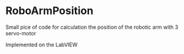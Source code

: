 # RoboArmPosition
Small pice of code for calculation the position of the robotic arm with 3 servo-motor 

Implemented on the LabVIEW
